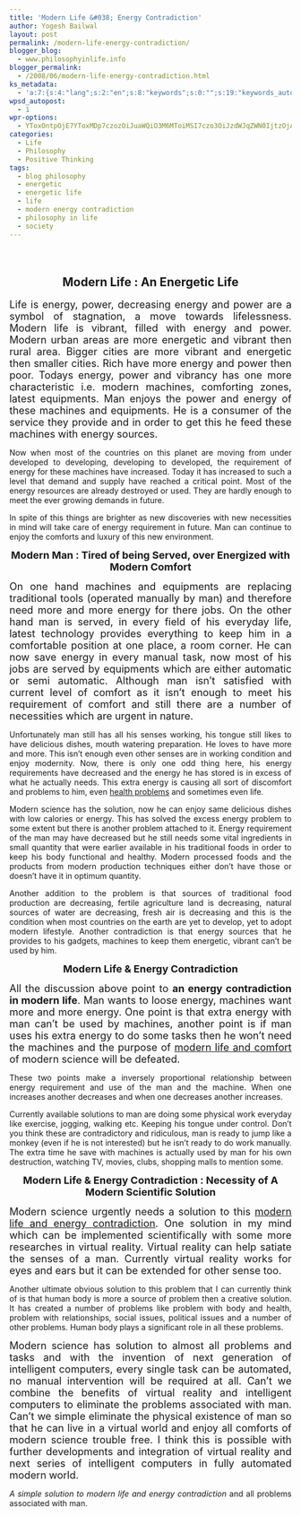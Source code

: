 ```yaml
---
title: 'Modern Life &#038; Energy Contradiction'
author: Yogesh Bailwal
layout: post
permalink: /modern-life-energy-contradiction/
blogger_blog:
  - www.philosophyinlife.info
blogger_permalink:
  - /2008/06/modern-life-energy-contradiction.html
ks_metadata:
  - 'a:7:{s:4:"lang";s:2:"en";s:8:"keywords";s:0:"";s:19:"keywords_autoupdate";s:1:"0";s:11:"description";s:0:"";s:22:"description_autoupdate";s:1:"0";s:5:"title";s:0:"";s:6:"robots";s:12:"index,follow";}'
wpsd_autopost:
  - 1
wpr-options:
  - YToxOntpOjE7YToxMDp7czozOiJuaWQiO3M6MToiMSI7czo3OiJzdWJqZWN0IjtzOjA6IiI7czo4OiJ0ZXh0Ym9keSI7czowOiIiO3M6ODoiaHRtbGJvZHkiO3M6MDoiIjtzOjc6ImRpc2FibGUiO2k6MDtzOjE1OiJub2N1c3RvbWl6YXRpb24iO2k6MTtzOjEyOiJub3Bvc3RzZXJpZXMiO2k6MTtzOjEwOiJodG1sZW5hYmxlIjtpOjE7czoxMjoiYXR0YWNoaW1hZ2VzIjtpOjE7czoyMToic2tpcGFjdGl2ZXN1YnNjcmliZXJzIjtpOjA7fX0=
categories:
  - Life
  - Philosophy
  - Positive Thinking
tags:
  - blog philosophy
  - energetic
  - energetic life
  - life
  - modern energy contradiction
  - philosophy in life
  - society
---
```

<span style="font-size: large;"><span style="font-weight: bold;"><br /> </span></span>

<h2 style="text-align: center;">
  Modern Life : An Energetic Life
</h2>

<div style="text-align: justify;">
  <p>
    <span style="font-size: large;">Life is energy, power, decreasing energy and power are a symbol of stagnation, a move towards lifelessness. Modern life is vibrant, filled with energy and power. Modern urban areas are more energetic and vibrant then rural area. Bigger cities are more vibrant and energetic then smaller cities. Rich have more energy and power then poor. </span><span style="font-size: large;">Todays energy, power and vibrancy has one more characteristic i.e. modern machines, comforting zones, latest equipments. Man enjoys the power and energy of these machines and equipments. He is a consumer of the service they provide and in order to get this he feed these machines with energy sources.</span>
  </p>
  
  <p>
    Now when most of the countries on this planet are moving from under developed to developing, developing to developed, the requirement of energy for these machines have increased. Today it has increased to such a level that demand and supply have reached a critical point. Most of the energy resources are already destroyed or used. They are hardly enough to meet the ever growing demands in future.
  </p>
  
  <p>
    In spite of this things are brighter as new discoveries with new necessities in mind will take care of energy requirement in future. Man can continue to enjoy the comforts and luxury of this new environment.
  </p>
  
  <div style="text-align: center;">
    <span style="font-size: large;"><span style="font-weight: bold;">Modern Man : Tired of being Served, over Energized with Modern Comfort</span></span>
  </div>
  
  <p>
    <span style="font-size: large;">On one hand machines and equipments are replacing traditional tools (operated manually by man) and therefore need more and more energy for there jobs. On the other hand man is served, in every field of his everyday life, latest technology provides everything to keep him in a comfortable position at one place, a room corner. He can now save energy in every manual task, now most of his jobs are served by equipments which are either automatic or semi automatic. Although man isn&#8217;t satisfied with current level of comfort as it isn&#8217;t enough to meet his requirement of comfort and still there are a number of necessities which are urgent in nature.</span>
  </p>
  
  <p>
    Unfortunately man still has all his senses working, his tongue still likes to have delicious dishes, mouth watering preparation. He loves to have more and more. This isn&#8217;t enough even other senses are in working condition and enjoy modernity. Now, there is only one odd thing here, his energy requirements have decreased and the energy he has stored is in excess of what he actually needs. This extra energy is causing all sort of discomfort and problems to him, even <a href="http://www.healthyganoderma.com/natural-health-care" target="_blank">health problems</a> and sometimes even life.
  </p>
  
  <p>
    Modern science has the solution, now he can enjoy same delicious dishes with low calories or energy. This has solved the excess energy problem to some extent but there is another problem attached to it. Energy requirement of the man may have decreased but he still needs some vital ingredients in small quantity that were earlier available in his traditional foods in order to keep his body functional and healthy. Modern processed foods and the products from modern production techniques either don&#8217;t have those or doesn&#8217;t have it in optimum quantity.
  </p>
  
  <p>
    Another addition to the problem is that sources of traditional food production are decreasing, fertile agriculture land is decreasing, natural sources of water are decreasing, fresh air is decreasing and this is the condition when most countries on the earth are yet to develop, yet to adopt modern lifestyle. Another contradiction is that energy sources that he provides to his gadgets, machines to keep them energetic, vibrant can&#8217;t be used by him.
  </p>
  
  <div style="text-align: center;">
    <span style="font-size: large;"><span style="font-weight: bold;">Modern Life & Energy Contradiction</span></span>
  </div>
  
  <p>
    <span style="font-size: large;">All the discussion above point to <span style="font-weight: bold;">an energy contradiction in modern life</span>. Man wants to loose energy, machines want more and more energy. One point is that extra energy with man can&#8217;t be used by machines, another point is if man uses his extra energy to do some tasks then he won&#8217;t need the machines and the purpose of <a href="http://www.philosophyinlife.info/16/modern-life-energy-contradiction.htm" target="_self">modern life and comfort</a> of modern science will be defeated.</span>
  </p>
  
  <p>
    These two points make a inversely proportional relationship between energy requirement and use of the man and the machine. When one increases another decreases and when one decreases another increases.
  </p>
  
  <p>
    Currently available solutions to man are doing some physical work everyday like exercise, jogging, walking etc. Keeping his tongue under control. Don&#8217;t you think these are contradictory and ridiculous, man is ready to jump like a monkey (even if he is not interested) but he isn&#8217;t ready to do work manually. The extra time he save with machines is actually used by man for his own destruction, watching TV, movies, clubs, shopping malls to mention some.
  </p>
  
  <div style="text-align: center;">
    <span style="font-size: large;"><span style="font-weight: bold;">Modern Life & Energy Contradiction : Necessity of A Modern Scientific Solution</span></span>
  </div>
  
  <p>
    <span style="font-size: large;">Modern science urgently needs a solution to this <a href="http://www.philosophyinlife.info/16/modern-life-energy-contradiction.htm" target="_self">modern life and energy contradiction</a>. One solution in my mind which can be implemented scientifically with some more researches in virtual reality. Virtual reality can help satiate the senses of a man. Currently virtual reality works for eyes and ears but it can be extended for other sense too.</span>
  </p>
  
  <p>
    Another ultimate obvious solution to this problem that I can currently think of is that human body is more a source of problem then a creative solution. It has created a number of problems like problem with body and health, problem with relationships, social issues, political issues and a number of other problems. Human body plays a significant role in all these problems.
  </p>
  
  <p>
    <span style="font-size: large;">Modern science has solution to almost all problems and tasks and with the invention of next generation of intelligent computers, every single task can be automated, no manual intervention will be required at all. Can&#8217;t we combine the benefits of virtual reality and intelligent computers to eliminate the problems associated with man. Can&#8217;t we simple eliminate the physical existence of man so that he can live in a virtual world and enjoy all comforts of modern science trouble free. I think this is possible with further developments and integration of virtual reality and next series of intelligent computers in fully automated modern world.</span>
  </p>
  
  <p>
    <span style="font-style: italic;">A simple solution to modern life and energy contradiction</span> and all problems associated with man.
  </p>
</div>